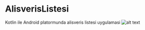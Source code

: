 # AlisverisListesi
Kotlin ile Android platormunda alisveris listesi uygulamasi
![alt text](https://ibb.co/g9QtWYb)

